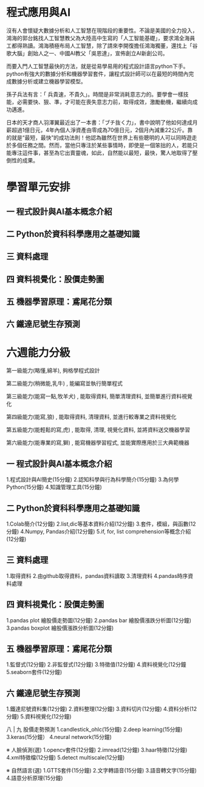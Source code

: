 # 程式應用與AI

沒有人會懷疑大數據分析和人工智慧在現階段的重要性。不論是美國的全力投入，鴻海的郭台銘找人工智慧教父為大陸高中生寫的「人工智能基礎」，要求鴻全海員工都得熟讀。鴻海積極布局人工智慧，除了請來李開復擔任鴻海獨董，還找上「谷歌大腦」創始人之一、中國AI教父「吳恩達」，宣佈創立AI新創公司。

而要入門人工智慧最快的方法，就是從易學易用的程式設計語言python下手。python有強大的數據分析和機器學習套件，讓程式設計師可以在最短的時間內完成數據分析或建立機器學習模型。

孫子兵法有言：「 兵貴速，不貴久」。時間是非常消耗意志力的。要學會一樣技能，必需要快、狠、準，才可能在喪失意志力前，取得成效，激勵動機，繼續向成功邁進。

日本的天才商人羽澤翼最近出了一本書：「ブチ抜く力」，書中說明了他如何達成月薪超過1億日元，4年內個人淨資產由零成為70億日元，2個月內減重22公斤。靠的就是“最短，最快”的成功法則！他認為雖然在世界上有些聰明的人可以同時遊走於多個任務之間。然而，當他只專注於某些事情時，即使是一個笨拙的人，若能只能專注這件事，甚至為它出賣靈魂，如此，自然能以最短，最快，驚人地取得了壓倒性的成果。

# 學習單元安排
## 一 程式設計與AI基本概念介紹
## 二 Python於資科科學應用之基礎知識
## 三 資料處理
## 四 資料視覺化：股價走勢圖
## 五 機器學習原理：鳶尾花分類
## 六 鐵達尼號生存預測

# 六週能力分級
第一級能力(略懂,綿羊), 夠格學程式設計

第二級能力(稍微能,乳牛) , 能編寫並執行簡單程式

第三級能力(能寫一點,牧羊犬) , 能取得資料, 簡單清理資料, 並簡單進行資料視覺化

第四級能力(能寫,狼) , 能取得資料, 清理資料, 並進行較專業之資料視覺化

第五級能力(能輕鬆的寫,虎) , 能取得, 清理, 視覺化資料, 並將資料送交機器學習

第六級能力(能專業的寫,獅) , 能寫機器學習程式, 並能實際應用於三大典範機器

## 一 程式設計與AI基本概念介紹
1.程式設計與AI簡史(15分鐘)
2.認知科學與行為科學簡介(15分鐘)
3.為何學Python(15分鐘)
4.知識管理工具(15分鐘)

## 二 Python於資科科學應用之基礎知識
1.Colab簡介(12分鐘)
2.list,dic等基本資料介紹(12分鐘)
3.套件，模組，與函數(12分鐘)
4.Numpy, Pandas介紹(12分鐘)
5.if, for, list comprehension等概念介紹(12分鐘)

## 三 資料處理
1.取得資料
2.由github取得資料，pandas資料讀取
3.清理資料
4.pandas時序資料處理

## 四 資料視覺化：股價走勢圖
1.pandas plot 繪股價走勢圖(12分鐘)
2.pandas bar 繪股價漲跌分析圖(12分鐘)
3.pandas boxplot 繪股價漲跌分析圖(12分鐘)

## 五 機器學習原理：鳶尾花分類
1.監督式(12分鐘)
2.非監督式(12分鐘)
3.特徵值(12分鐘)
4.資料視覺化(12分鐘
5.seaborn套件(12分鐘)

## 六 鐵達尼號生存預測
1.鐵達尼號資料集(12分鐘)
2.資料整理(12分鐘)
3.資料切片(12分鐘)
4.資料分析(12分鐘)
5.資料視覺化(12分鐘)

八
|
九
股價走勢預測
1.candlestick_ohlc(15分鐘)
2.deep learning(15分鐘)
3.keras(15分鐘）
4.neural network(15分鐘)

※
人臉偵測(選)
1.opencv套件(12分鐘)
2.imread(12分鐘)
3.haar特徵(12分鐘)
4.xml特徵檔(12分鐘)
5.detect multiscale(12分鐘)

※
自然語言(選)
1.GTTS套件(15分鐘)
2.文字轉語音(15分鐘)
3.語音轉文字(15分鐘)
4.語意分析原理(15分鐘)

